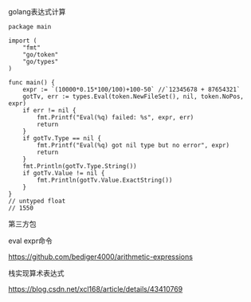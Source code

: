 
golang表达式计算

```
package main

import (
	"fmt"
	"go/token"
	"go/types"
)

func main() {
	expr := `(10000*0.15*100/100)+100-50` //`12345678 + 87654321`
	gotTv, err := types.Eval(token.NewFileSet(), nil, token.NoPos, expr)
	if err != nil {
		fmt.Printf("Eval(%q) failed: %s", expr, err)
		return
	}
	if gotTv.Type == nil {
		fmt.Printf("Eval(%q) got nil type but no error", expr)
		return
	}
	fmt.Println(gotTv.Type.String())
	if gotTv.Value != nil {
		fmt.Println(gotTv.Value.ExactString())
	}
}
// untyped float
// 1550
```

第三方包

eval expr命令

https://github.com/bediger4000/arithmetic-expressions

栈实现算术表达式

https://blog.csdn.net/xcl168/article/details/43410769

